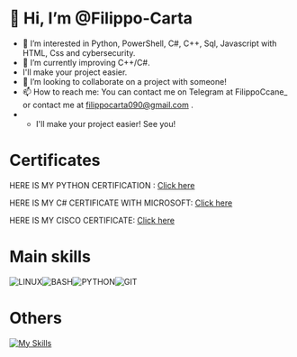 # 👋 Hi, I’m @Filippo-Carta
  
- 👀 I’m interested in Python, PowerShell, C#, C++, Sql, Javascript with HTML, Css and cybersecurity.
- 🌱 I’m currently improving C++/C#.
- I'll make your project easier.
- 💞️ I’m looking to collaborate on a project with someone!
- 📫 How to reach me: You can contact me on Telegram at FilippoCcane_ or contact me at filippocarta090@gmail.com .
- - I'll make your project easier! See you!

# Certificates
HERE IS MY PYTHON CERTIFICATION :  [Click here](https://freecodecamp.org/certification/fcc9413ca9b-17b4-4e75-bd33-2dccb215ec8c/scientific-computing-with-python-v7)

HERE IS MY C# CERTIFICATE WITH MICROSOFT:  [Click here](https://www.freecodecamp.org/certification/fcc9413ca9b-17b4-4e75-bd33-2dccb215ec8c/foundational-c-sharp-with-microsoft)

HERE IS MY CISCO CERTIFICATE:  [Click here](https://www.credly.com/badges/024dd5a9-2aae-42f2-bc33-8c366fa9753a)

# Main skills
![LINUX](https://img.shields.io/badge/linux-%2320232a.svg?style=for-the-badge&logo=linux&logoColor=%2361DAFB)![BASH](https://img.shields.io/badge/Bash-%2320232a.svg?style=for-the-badge&logo=gnubash&logoColor=%2361DAFB)![PYTHON](https://img.shields.io/badge/python-%2320232a.svg?style=for-the-badge&logo=python&logoColor=%2361DAFB)![GIT](https://img.shields.io/badge/git-%2320232a.svg?style=for-the-badge&logo=git&logoColor=%2361DAFB)

# Others
[![My Skills](https://skillicons.dev/icons?i=js,html,css,wordpress,bash,powershell,cs,cpp,py,raspberrypi,stackoverflow,visualstudio,vscode,git,dotnet,php,vim,arch,mint,kali,linux,npm)](https://skillicons.dev)


<!---
Filippo-Carta/Filippo-Carta is a ✨ special ✨ repository because its `README.md` (this file) appears on your GitHub profile.
You can click the Preview link to take a look at your changes.
--->


